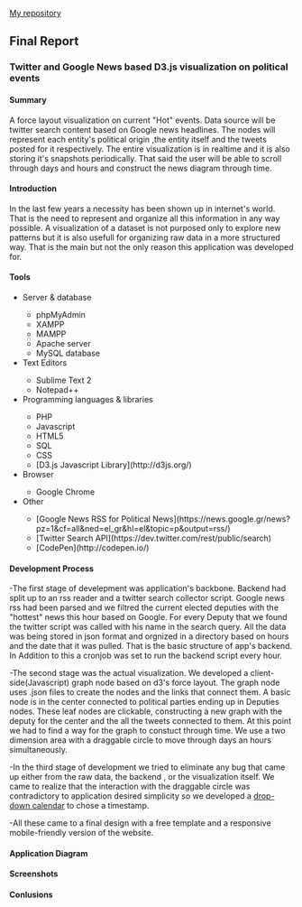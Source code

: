 
[My repository](https://github.com/skid648/Twitter-and-google-news-based-visualization)


<h2>Final Report</h2>

<h3>Twitter and Google News based D3.js visualization on political events</h3>

<h4>Summary</h4>

A force layout visualization on current "Hot" events. Data source will be twitter search content based on Google news headlines.
The nodes will represent each entity's political origin ,the entity itself and the tweets posted for it respectively. The entire 
visualization is in realtime and it is also storing it's snapshots periodically. That said the user will be able to scroll through days and hours and construct the news diagram through time.


<h4>Introduction</h4>

In the last few years a necessity has been shown up in internet's world. That is the need to represent and organize all this information in any way possible. A visualization of a dataset is not purposed only to explore new patterns but it is also usefull for organizing raw data in a more structured way. That is the main but not the only reason this application was developed for.

<h4>Tools</h4>
<ul>
<li>Server & database</li>
  <ul>
  <li>phpMyAdmin</li>
  <li>XAMPP</li> 
  <li>MAMPP</li>
  <li>Apache server</li>
  <li>MySQL database</li>
  </ul>
<li>Text Editors</li>
<ul>
  <li>Sublime Text 2 </li>
  <li>Notepad++</li>
  </ul>
<li>Programming languages & libraries</li>
<ul>
  <li>PHP</li>
  <li>Javascript</li>
  <li>HTML5</li>
  <li>SQL  </li>
  <li>CSS</li>
  <li>[D3.js Javascript Library](http://d3js.org/)</li>
  </ul>
<li>Browser</li>
<ul>
  <li>Google Chrome</li>
  </ul>
<li>Other</li>
<ul>
<li>[Google News RSS for Political News](https://news.google.gr/news?pz=1&cf=all&ned=el_gr&hl=el&topic=p&output=rss/)</li> 
<li>[Twitter Search API](https://dev.twitter.com/rest/public/search)</li>
<li>[CodePen](http://codepen.io/)</li>
  </ul>
</ul>

<h4>Development Process </h4>

-The first stage of develepment was application's backbone. Backend had split up to an rss reader and a twitter search collector script. Google news rss had been parsed and we filtred the current elected deputies with the "hottest" news this hour based on Google. For every Deputy that we found the twitter script was called with his name in the search query. All the data was being stored in json format and orgnized in a directory based on hours and the date that it was pulled.
That is the basic structure of app's backend. In Addition to this a cronjob was set to run the backend script every hour.

-The second stage was the actual visualization. We developed a client-side(Javascript) graph node based on d3's force layout. The graph node uses .json files to create the nodes and the links that connect them. A basic node is in the center connected to political parties ending up in Deputies nodes. These leaf nodes are clickable, constructing a new graph with the deputy for the center and the all the tweets connected to them. At this point we had to find a way for the graph to constuct through time. We use a two dimension area with a draggable circle to move through days an hours simultaneously.

-In the third stage of development we tried to eliminate any bug that came up either from the raw data, the backend , or the visualization itself. We came to realize that the interaction with the draggable circle was contradictory to application desired simplicity so we developed a [drop-down calendar](http://codepen.io/skid648/pen/QbGYKX) to chose a timestamp.

-All these came to a final design with a free template and a responsive mobile-friendly version of the website.

<h4>Application Diagram</h4>

<h4>Screenshots</h4>

<h4>Conlusions</h4>

